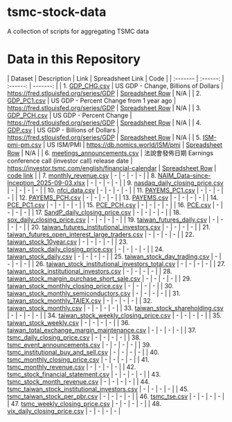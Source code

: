 # tsmc-stock-data
A collection of scripts for aggregating TSMC data

# Data in this Repository 
| Dataset | Description | Link | Spreadsheet Link | Code |
| :------- | :------: | :------: | -------: |
| 1. [GDP_CHG.csv](https://github.com/Russell-Shean/tsmc-stock-data/blob/main/data/tsmc/GDP_CHG.csv) | US GDP - Change, Billions of Dollars  | https://fred.stlouisfed.org/series/GDP  | [Spreadsheet Row](https://docs.google.com/spreadsheets/d/14ejejpMYTp3udQ0Er5-YgOjPwka907MtyHEntYqLVvs/edit?pli=1&gid=0#gid=0&range=46:46) | N/A  |
 | 2. [GDP_PC1.csv](https://github.com/Russell-Shean/tsmc-stock-data/blob/main/data/tsmc/GDP_PC1.csv) | US GDP - Percent Change from 1 year ago  | https://fred.stlouisfed.org/series/GDP  | [Spreadsheet Row](https://docs.google.com/spreadsheets/d/14ejejpMYTp3udQ0Er5-YgOjPwka907MtyHEntYqLVvs/edit?pli=1&gid=0#gid=0&range=46:46) | N/A  |
 | 3. [GDP_PCH.csv](https://github.com/Russell-Shean/tsmc-stock-data/blob/main/data/tsmc/GDP_PCH.csv) | US GDP - Percent Change | https://fred.stlouisfed.org/series/GDP  | [Spreadsheet Row](https://docs.google.com/spreadsheets/d/14ejejpMYTp3udQ0Er5-YgOjPwka907MtyHEntYqLVvs/edit?pli=1&gid=0#gid=0&range=46:46) | N/A  |
 | 4. [GDP.csv](https://github.com/Russell-Shean/tsmc-stock-data/blob/main/data/tsmc/GDP.csv) | US GDP - Billions of Dollars | https://fred.stlouisfed.org/series/GDP  | [Spreadsheet Row](https://docs.google.com/spreadsheets/d/14ejejpMYTp3udQ0Er5-YgOjPwka907MtyHEntYqLVvs/edit?pli=1&gid=0#gid=0&range=46:46) | N/A  |
 | 5. [ISM-pmi-pm.csv](https://github.com/Russell-Shean/tsmc-stock-data/blob/main/data/tsmc/ISM-pmi-pm.csv) | US ISM/PMI  | https://db.nomics.world/ISM/pmi | [Spreadsheet Row](https://docs.google.com/spreadsheets/d/14ejejpMYTp3udQ0Er5-YgOjPwka907MtyHEntYqLVvs/edit?pli=1&gid=0#gid=0&range=44:44)  | N/A  |
 | 6. [meetings_announcements.csv](https://github.com/Russell-Shean/tsmc-stock-data/blob/main/data/tsmc/meetings_announcements.csv) | 法說會發佈日期	Earnings conference call (investor call) release date  | https://investor.tsmc.com/english/financial-calendar  | [Spreadsheet Row](https://docs.google.com/spreadsheets/d/14ejejpMYTp3udQ0Er5-YgOjPwka907MtyHEntYqLVvs/edit?pli=1&gid=0#gid=0&range=9:9)  | [code link](https://github.com/Russell-Shean/tsmc-stock-data/blob/main/get_earnings_reports.R) |
 | 7. [monthly_revenue.csv](https://github.com/Russell-Shean/tsmc-stock-data/blob/main/data/tsmc/monthly_revenue.csv) | -  | -  | -  | -  |
 | 8. [NAIM_Data-since-Inception_2025-09-03.xlsx](https://github.com/Russell-Shean/tsmc-stock-data/blob/main/data/tsmc/NAIM_Data-since-Inception_2025-09-03.xlsx) | -  | -  | -  | -  |
 | 9. [nasdaq_daily_closing_price.csv](https://github.com/Russell-Shean/tsmc-stock-data/blob/main/data/tsmc/nasdaq_daily_closing_price.csv) | -  | -  | -  | -  |
 | 10. [nfci_data.csv](https://github.com/Russell-Shean/tsmc-stock-data/blob/main/data/tsmc/nfci_data.csv) | -  | -  | -  | -  |
 | 11. [PAYEMS_PC1.csv](https://github.com/Russell-Shean/tsmc-stock-data/blob/main/data/tsmc/PAYEMS_PC1.csv) | -  | -  | -  | -  |
 | 12. [PAYEMS_PCH.csv](https://github.com/Russell-Shean/tsmc-stock-data/blob/main/data/tsmc/PAYEMS_PCH.csv) | -  | -  | -  | -  |
 | 13. [PAYEMS.csv](https://github.com/Russell-Shean/tsmc-stock-data/blob/main/data/tsmc/PAYEMS.csv) | -  | -  | -  | -  |
 | 14. [PCE_PC1.csv](https://github.com/Russell-Shean/tsmc-stock-data/blob/main/data/tsmc/PCE_PC1.csv) | -  | -  | -  | -  |
 | 15. [PCE_PCH.csv](https://github.com/Russell-Shean/tsmc-stock-data/blob/main/data/tsmc/PCE_PCH.csv) | -  | -  | -  | -  |
 | 16. [PCE.csv](https://github.com/Russell-Shean/tsmc-stock-data/blob/main/data/tsmc/PCE.csv) | -  | -  | -  | -  |
 | 17. [SandP_daily_closing_price.csv](https://github.com/Russell-Shean/tsmc-stock-data/blob/main/data/tsmc/SandP_daily_closing_price.csv) | -  | -  | -  | -  |
 | 18. [sox_daily_closing_price.csv](https://github.com/Russell-Shean/tsmc-stock-data/blob/main/data/tsmc/sox_daily_closing_price.csv) | -  | -  | -  | -  |
 | 19. [taiwan_futures_daily.csv](https://github.com/Russell-Shean/tsmc-stock-data/blob/main/data/tsmc/taiwan_futures_daily.csv) | -  | -  | -  | -  |
 | 20. [taiwan_futures_institutional_investors.csv](https://github.com/Russell-Shean/tsmc-stock-data/blob/main/data/tsmc/taiwan_futures_institutional_investors.csv) | -  | -  | -  | -  |
 | 21. [taiwan_futures_open_interest_large_traders.csv](https://github.com/Russell-Shean/tsmc-stock-data/blob/main/data/tsmc/taiwan_futures_open_interest_large_traders.csv) | -  | -  | -  | -  |
 | 22. [taiwan_stock_10year.csv](https://github.com/Russell-Shean/tsmc-stock-data/blob/main/data/tsmc/taiwan_stock_10year.csv) | -  | -  | -  | -  |
 | 23. [taiwan_stock_daily_closing_price.csv](https://github.com/Russell-Shean/tsmc-stock-data/blob/main/data/tsmc/taiwan_stock_daily_closing_price.csv) | -  | -  | -  | -  |
 | 24. [taiwan_stock_daily.csv](https://github.com/Russell-Shean/tsmc-stock-data/blob/main/data/tsmc/taiwan_stock_daily.csv) | -  | -  | -  | -  |
 | 25. [taiwan_stock_day_trading.csv](https://github.com/Russell-Shean/tsmc-stock-data/blob/main/data/tsmc/taiwan_stock_day_trading.csv) | -  | -  | -  | -  |
 | 26. [taiwan_stock_institutional_investors_total.csv](https://github.com/Russell-Shean/tsmc-stock-data/blob/main/data/tsmc/taiwan_stock_institutional_investors_total.csv) | -  | -  | -  | -  |
 | 27. [taiwan_stock_institutional_investors.csv](https://github.com/Russell-Shean/tsmc-stock-data/blob/main/data/tsmc/taiwan_stock_institutional_investors.csv) | -  | -  | -  | -  |
 | 28. [taiwan_stock_margin_purchase_short_sale.csv](https://github.com/Russell-Shean/tsmc-stock-data/blob/main/data/tsmc/taiwan_stock_margin_purchase_short_sale.csv) | -  | -  | -  | -  |
 | 29. [taiwan_stock_monthly_closing_price.csv](https://github.com/Russell-Shean/tsmc-stock-data/blob/main/data/tsmc/taiwan_stock_monthly_closing_price.csv) | -  | -  | -  | -  |
 | 30. [taiwan_stock_monthly_semiconductors.csv](https://github.com/Russell-Shean/tsmc-stock-data/blob/main/data/tsmc/taiwan_stock_monthly_semiconductors.csv) | -  | -  | -  | -  |
 | 31. [taiwan_stock_monthly_TAIEX.csv](https://github.com/Russell-Shean/tsmc-stock-data/blob/main/data/tsmc/taiwan_stock_monthly_TAIEX.csv) | -  | -  | -  | -  |
 | 32. [taiwan_stock_monthly.csv](https://github.com/Russell-Shean/tsmc-stock-data/blob/main/data/tsmc/taiwan_stock_monthly.csv) | -  | -  | -  | -  |
 | 33. [taiwan_stock_shareholding.csv](https://github.com/Russell-Shean/tsmc-stock-data/blob/main/data/tsmc/taiwan_stock_shareholding.csv) | -  | -  | -  | -  |
 | 34. [taiwan_stock_weekly_closing_price.csv](https://github.com/Russell-Shean/tsmc-stock-data/blob/main/data/tsmc/taiwan_stock_weekly_closing_price.csv) | -  | -  | -  | -  |
 | 35. [taiwan_stock_weekly.csv](https://github.com/Russell-Shean/tsmc-stock-data/blob/main/data/tsmc/taiwan_stock_weekly.csv) | -  | -  | -  | -  |
 | 36. [taiwan_total_exchange_margin_maintenance.csv](https://github.com/Russell-Shean/tsmc-stock-data/blob/main/data/tsmc/taiwan_total_exchange_margin_maintenance.csv) | -  | -  | -  | -  |
 | 37. [tsmc_daily_closing_price.csv](https://github.com/Russell-Shean/tsmc-stock-data/blob/main/data/tsmc/tsmc_daily_closing_price.csv) | -  | -  | -  | -  |
 | 38. [tsmc_event_announcements.csv](https://github.com/Russell-Shean/tsmc-stock-data/blob/main/data/tsmc/tsmc_event_announcements.csv) | -  | -  | -  | -  |
 | 39. [tsmc_institutional_buy_and_sell.csv](https://github.com/Russell-Shean/tsmc-stock-data/blob/main/data/tsmc/tsmc_institutional_buy_and_sell.csv) | -  | -  | -  | -  |
 | 40. [tsmc_monthly_closing_price.csv](https://github.com/Russell-Shean/tsmc-stock-data/blob/main/data/tsmc/tsmc_monthly_closing_price.csv) | -  | -  | -  | -  |
 | 41. [tsmc_monthly_revenue.csv](https://github.com/Russell-Shean/tsmc-stock-data/blob/main/data/tsmc/tsmc_monthly_revenue.csv) | -  | -  | -  | -  |
 | 42. [tsmc_stock_financial_statement.csv](https://github.com/Russell-Shean/tsmc-stock-data/blob/main/data/tsmc/tsmc_stock_financial_statement.csv) | -  | -  | -  | -  |
 | 43. [tsmc_stock_month_revenue.csv](https://github.com/Russell-Shean/tsmc-stock-data/blob/main/data/tsmc/tsmc_stock_month_revenue.csv) | -  | -  | -  | -  |
 | 44. [tsmc_taiwan_stock_institutional_investors.csv](https://github.com/Russell-Shean/tsmc-stock-data/blob/main/data/tsmc/tsmc_taiwan_stock_institutional_investors.csv) | -  | -  | -  | -  |
 | 45. [tsmc_taiwan_stock_per_pbr.csv](https://github.com/Russell-Shean/tsmc-stock-data/blob/main/data/tsmc/tsmc_taiwan_stock_per_pbr.csv) | -  | -  | -  | -  |
 | 46. [tsmc_tse.csv](https://github.com/Russell-Shean/tsmc-stock-data/blob/main/data/tsmc/tsmc_tse.csv) | -  | -  | -  | -  |
 | 47. [tsmc_weekly_closing_price.csv](https://github.com/Russell-Shean/tsmc-stock-data/blob/main/data/tsmc/tsmc_weekly_closing_price.csv) | -  | -  | -  | -  |
 | 48. [vix_daily_closing_price.csv](https://github.com/Russell-Shean/tsmc-stock-data/blob/main/data/tsmc/vix_daily_closing_price.csv) | -  | -  | -  | -  |